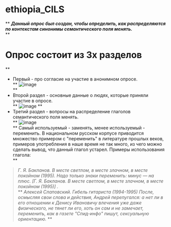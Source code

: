 # ethiopia_CILS  
**
***Данный опрос был создан, чтобы определить, как распределяются по контекстам синонимы семантического поля менять.***  
**
# Опрос состоит из 3х разделов #  
**
+ Первый - про согласие на участие в анонимном опросе.   
 **
![image](https://user-images.githubusercontent.com/90916837/134579862-6731627b-1124-42ba-86b6-1b0c60c9185a.png)  
**
+ Второй раздел - основные данные о людях, которые приняли участие в опросе.   
**
![image](https://user-images.githubusercontent.com/90916837/134580490-450c7f14-42cf-42d3-a904-fe7e5bfedfbe.png) 
**
+ Третий раздел - вопросы на распределение глаголов семантического поля менять.   
**
![image](https://user-images.githubusercontent.com/90916837/134580589-ba6ff39a-7cf6-40a3-845b-c690b38db00b.png)  
**
 Самый используемый - заменять, менее используемый - переменить. В национальном русском корпусе приводится множество примером с "переменить" в литературе прошлых веков, примеров употребления в наше время не так много, из чего можно сделать вывод, что данный глагол устарел. Примеры использования глагола:    
**
 > *Г. Я. Бакланов. В месте светлом, в месте злачном, в месте покойном (1995). Надо только знаки переменить: минус ― на плюс. [Г. Я. Бакланов. В месте светлом, в месте злачном, в месте покойном (1995)] .*   
**
 > *Алексей Слаповский. Гибель гитариста (1994-1995)   После, осмысляя свои слова и действия, Андрей перепугался: а нет ли в его отношении к Денису Ивановичу влечения уже даже физического, не тянет ли его, хоть он сам и не замечает, переменить, как в газете "Спид-инфо" пишут, сексуальную ориентацию.*
 **
